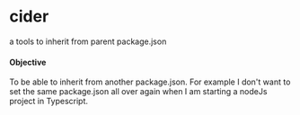 # cider
a tools to inherit from parent package.json

#### Objective

To be able to inherit from another package.json. For example I don't want to set the same package.json all over again when I am starting a nodeJs project in Typescript.
